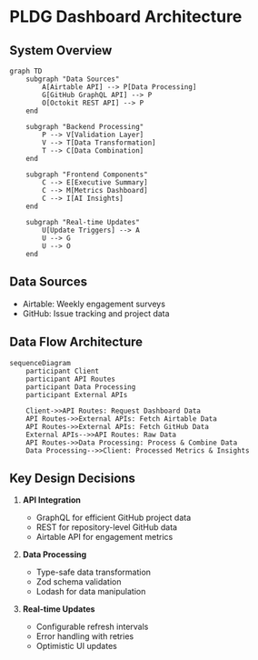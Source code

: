 # PLDG Dashboard Architecture

## System Overview

```mermaid
graph TD
    subgraph "Data Sources"
        A[Airtable API] --> P[Data Processing]
        G[GitHub GraphQL API] --> P
        O[Octokit REST API] --> P
    end

    subgraph "Backend Processing"
        P --> V[Validation Layer]
        V --> T[Data Transformation]
        T --> C[Data Combination]
    end

    subgraph "Frontend Components"
        C --> E[Executive Summary]
        C --> M[Metrics Dashboard]
        C --> I[AI Insights]
    end

    subgraph "Real-time Updates"
        U[Update Triggers] --> A
        U --> G
        U --> O
    end
```

## Data Sources

- Airtable: Weekly engagement surveys
- GitHub: Issue tracking and project data

## Data Flow Architecture

```mermaid
sequenceDiagram
    participant Client
    participant API Routes
    participant Data Processing
    participant External APIs

    Client->>API Routes: Request Dashboard Data
    API Routes->>External APIs: Fetch Airtable Data
    API Routes->>External APIs: Fetch GitHub Data
    External APIs-->>API Routes: Raw Data
    API Routes->>Data Processing: Process & Combine Data
    Data Processing-->>Client: Processed Metrics & Insights
```

## Key Design Decisions

1. **API Integration**

   - GraphQL for efficient GitHub project data
   - REST for repository-level GitHub data
   - Airtable API for engagement metrics

2. **Data Processing**

   - Type-safe data transformation
   - Zod schema validation
   - Lodash for data manipulation

3. **Real-time Updates**
   - Configurable refresh intervals
   - Error handling with retries
   - Optimistic UI updates
